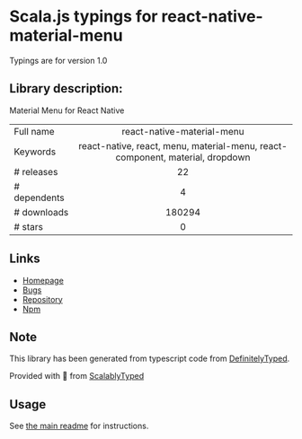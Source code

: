 
# Scala.js typings for react-native-material-menu

Typings are for version 1.0

## Library description:
Material Menu for React Native

|                    |                 |
| ------------------ | :-------------: |
| Full name          | react-native-material-menu |
| Keywords           | react-native, react, menu, material-menu, react-component, material, dropdown |
| # releases         | 22 |
| # dependents       | 4 |
| # downloads        | 180294 |
| # stars            | 0 |

## Links
- [Homepage](https://github.com/mxck/react-native-material-menu#readme)
- [Bugs](https://github.com/mxck/react-native-material-menu/issues)
- [Repository](https://github.com/mxck/react-native-material-menu)
- [Npm](https://www.npmjs.com/package/react-native-material-menu)
    


## Note
This library has been generated from typescript code from [DefinitelyTyped](https://definitelytyped.org).

Provided with :purple_heart: from [ScalablyTyped](https://github.com/oyvindberg/ScalablyTyped)

## Usage
See [the main readme](../../readme.md) for instructions.


